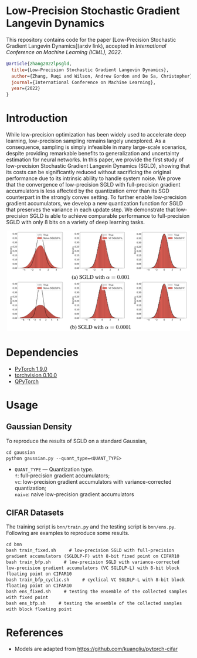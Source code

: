 # Low-Precision Stochastic Gradient Langevin Dynamics

This repository contains code for the paper
[Low-Precision Stochastic Gradient Langevin Dynamics](arxiv link), accepted in _International Conference on Machine Learning (ICML), 2022_.

```bibtex
@article{zhang2022lpsgld,
  title={Low-Precision Stochastic Gradient Langevin Dynamics},
  author={Zhang, Ruqi and Wilson, Andrew Gordon and De Sa, Christopher},
  journal={International Conference on Machine Learning},
  year={2022}
}
```

# Introduction
While low-precision optimization has been widely used to accelerate deep learning, low-precision sampling remains largely unexplored. As a consequence, sampling is simply infeasible in many large-scale scenarios, despite providing remarkable benefits to generalization and uncertainty estimation for neural networks. In this paper, we provide the first study of low-precision Stochastic Gradient Langevin Dynamics (SGLD), showing that its costs can be significantly reduced without sacrificing the original performance due to its intrinsic ability to handle system noise. We prove that the convergence of low-precision SGLD with full-precision gradient accumulators is less affected by the quantization error than 
its SGD counterpart in the strongly convex setting. To further enable low-precision gradient accumulators, we develop a new quantization function for SGLD that preserves the variance in each update step. We demonstrate that low-precision SGLD is able to achieve comparable performance to full-precision SGLD with only 8 bits on a variety of deep learning tasks.

<p align="center">
  <img src="figs/gau.png" width="500">
</p>

# Dependencies
* [PyTorch 1.9.0](http://pytorch.org/) 
* [torchvision 0.10.0](https://github.com/pytorch/vision/)
* [QPyTorch](https://github.com/Tiiiger/QPyTorch)

# Usage
## Gaussian Density

To reproduce the results of SGLD on a standard Gaussian,
```
cd gaussian
python gaussian.py --quant_type=<QUANT_TYPE>
```
* ```QUANT_TYPE``` &mdash; Quantization type. \
                            ``f``: full-precision gradient accumulators; \
                            ``vc``: low-precision gradient accumulators with variance-corrected quantization; \
                            ``naive``: naive low-precision gradient accumulators



## CIFAR Datasets
The training script is ``bnn/train.py`` and the testing script is ``bnn/ens.py``. Following are examples to reproduce some results.

```
cd bnn
bash train_fixed.sh     # low-precision SGLD with full-precision gradient accumulators (SGLDLP-F) with 8-bit fixed point on CIFAR10
bash train_bfp.sh     # low-precision SGLD with variance-corrected low-precision gradient accumulators (VC SGLDLP-L) with 8-bit block floating point on CIFAR10
bash train_bfp_cyclic.sh     # cyclical VC SGLDLP-L with 8-bit block floating point on CIFAR10
bash ens_fixed.sh     # testing the ensemble of the collected samples with fixed point
bash ens_bfp.sh     # testing the ensemble of the collected samples with block floating point
```


# References
* Models are adapted from https://github.com/kuangliu/pytorch-cifar